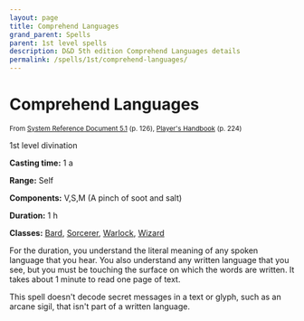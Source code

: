 ```yaml
---
layout: page
title: Comprehend Languages
grand_parent: Spells
parent: 1st level spells 
description: D&D 5th edition Comprehend Languages details
permalink: /spells/1st/comprehend-languages/
---
```


# Comprehend Languages

<small>From <a target="_blank" href="https://media.wizards.com/2016/downloads/DND/SRD-OGL_V5.1.pdf">System Reference Document 5.1</a> (p. 126), <a target="_blank" href="https://dnd.wizards.com/products/tabletop-games/rpg-products/rpg_playershandbook">Player's Handbook</a> (p. 224)</small>


1st level divination

**Casting time:** 1 a

**Range:** Self

**Components:** V,S,M (A pinch of soot and salt)

**Duration:** 1 h

**Classes:** [Bard](/classes/bard/), [Sorcerer](/classes/sorcerer/), [Warlock](/classes/warlock/), [Wizard](/classes/wizard/)

For the duration, you understand the literal meaning of any spoken language that you hear. You also understand any written language that you see, but you must be touching the surface on which the words are written. It takes about 1 minute to read one page of text.

   This spell doesn't decode secret messages in a text or glyph, such as an arcane sigil, that isn't part of a written language.